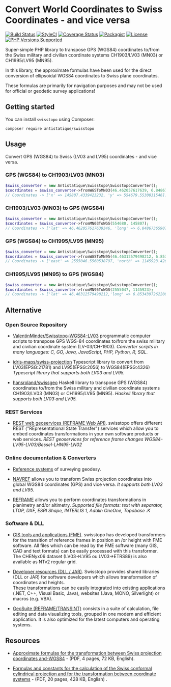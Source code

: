 Convert World Coordinates to Swiss Coordinates - and vice versa
=============

[![Build Status](https://travis-ci.org/antistatique/swisstopo.svg?branch=master)](https://travis-ci.org/antistatique/swisstopo)
[![StyleCI](https://github.styleci.io/repos/207270598/shield?branch=master)](https://github.styleci.io/repos/207270598)
[![Coverage Status](https://coveralls.io/repos/github/antistatique/swisstopo/badge.svg?branch=master)](https://coveralls.io/github/antistatique/swisstopo?branch=master)
[![Packagist](https://img.shields.io/packagist/dt/antistatique/swisstopo.svg?maxAge=2592000)](https://packagist.org/packages/antistatique/swisstopo)
[![License](https://poser.pugx.org/antistatique/swisstopo/license)](https://packagist.org/packages/antistatique/swisstopo)
[![PHP Versions Supported](https://img.shields.io/badge/php-%3E%3D%207.1-8892BF.svg)](https://packagist.org/packages/antistatique/swisstopo)

Super-simple PHP library to transpose GPS (WGS84) coordinates to/from the Swiss military and civilian coordinate
systems CH1903/LV03 (MN03) or CH1995/LV95 (MN95).

In this library, the approximate formulas have been used for the direct conversion of ellipsoidal WGS84 coordinates to
Swiss plane coordinates.

These formulas are primarily for navigation purposes and may not be used for official or geodetic survey applications!

Getting started
------------

You can install `swisstopo` using Composer:

```
composer require antistatique/swisstopo
```

Usage
--------

Convert GPS (WGS84) to Swiss (LV03 and LV95) coordinates - and vice versa.

### GPS (WGS84) to CH1903/LV03 (MN03)

```php
$swiss_converter = new Antistatique\Swisstopo\SwisstopoConverter();
$coordinates = $swiss_converter->fromWGSToMN03(46.462057617639, 6.8486736590762);
// Coordinates -> ['x' => 145807.4339423232, 'y' => 554679.5530031546].
```

### CH1903/LV03 (MN03) to GPS (WGS84)

```php
$swiss_converter = new Antistatique\Swisstopo\SwisstopoConverter();
$coordinates = $swiss_converter->fromMN03ToWGS(554680, 145807);
// Coordinates -> ['lat' => 46.462057617639346, 'long' => 6.848673659076181].
```

### GPS (WGS84) to CH1995/LV95 (MN95)

```php
$swiss_converter = new Antistatique\Swisstopo\SwisstopoConverter();
$coordinates = $swiss_converter->fromWGSToMN95(46.46312579498212, 6.8534397262208095);
// Coordinates -> ['east' => 2555046.5560538797, 'north' => 1145923.4267763223].
```

### CH1995/LV95 (MN95) to GPS (WGS84)

```php
$swiss_converter = new Antistatique\Swisstopo\SwisstopoConverter();
$coordinates = $swiss_converter->fromMN95ToWGS(2555047, 1145923);
// Coordinates -> ['lat' => 46.46312579498212,'long' => 6.8534397262208095]
```

Alternative
------------

### Open Source Repository

- [ValentinMinder/Swisstopo-WGS84-LV03](https://github.com/ValentinMinder/Swisstopo-WGS84-LV03) programmatic computer scripts to transpose GPS WGS-84 coordinates to/from the swiss military and civilian coordinate system (LV-03/CH-1903).
*Converter scripts in many languages: C, GO, Java, JavaScript, PHP, Python, R, SQL.*

- [idris-maps/swiss-projection](https://github.com/idris-maps/swiss-projection) Typescript library to convert from LV03(EPSG:21781) and LV95(EPSG:2056) to WGS84(EPSG:4326)
*Typescript library that supports both LV03 and LV95.*

- [hansroland/swissgeo](https://github.com/hansroland/swissgeo) Haskell library to transpose GPS (WGS84) coordinates to/from the Swiss military and civilian coordinate systems CH1903/LV03 (MN03) or CH1995/LV95 (MN95).
*Haskell library that supports both LV03 and LV95.*

### REST Services

- [REST web geoservices (REFRAME Web API)](https://www.swisstopo.admin.ch/en/maps-data-online/calculation-services/m2m.html). swisstopo offers different REST ("REpresentational State Transfer") services which allow you to embed coordinates transformations in your own software products or web services. *REST geoservices for reference frame changes WGS84-LV95-LV03/Bessel-LHN95-LN02*

### Online documentation & Converters

- [Reference systems](https://www.swisstopo.admin.ch/en/knowledge-facts/surveying-geodesy/reference-systems.html) of surveying geodesy.

- [NAVREF](https://www.swisstopo.admin.ch/en/maps-data-online/calculation-services/navref.html) allows you to transform Swiss projection coordinates into global WGS84 coordinates (GPS) and vice versa.
*It supports both LV03 and LV95.*

- [REFRAME](https://www.swisstopo.admin.ch/en/maps-data-online/calculation-services/reframe.html) allows you to perform coordinates transformations in planimetry and/or altimetry.
*Supported file formats: text with separator, LTOP, DXF, ESRI Shape, INTERLIS 1, Adalin OneOne, Topobase .K*

### Software & DLL

- [GIS tools and applications (FME)](https://shop.swisstopo.admin.ch/en/products/geo_software/GIS_info). swisstopo has developed transformers for the transition of reference frames in position an /or height with FME software. All files which can be read by the FME software (many GIS, CAD and text formats) can be easily processed with this transformer. The CHENyx06 dataset (LV03->LV95 ou LV03->ETRS89) is also available as NTv2 regular grid.

- [Developer resources (DLL / JAR)](https://shop.swisstopo.admin.ch/en/products/geo_software/DLL_info). Swisstopo provides shared libraries (DLL or JAR) for software developers which allows transformation of coordinates and heights. <br>These transformations can be easily integrated into existing applications (.NET, C++, Visual Basic, Java), websites (Java, MONO, Silverlight) or macros (e.g. VBA).

- [GeoSuite (REFRAME/TRANSINT)](https://shop.swisstopo.admin.ch/en/products/geo_software/GeoSuite_info) consists in a suite of calculation, file editing and data visualizing tools, grouped in one modern and efficient application. It is also optimized for the latest computers and operating systems.

Resources
------------

- [Approximate formulas for the transformation between Swiss projection coordinates and-WGS84](https://github.com/antistatique/swisstopo/blob/master/doc/ch1903wgs84_e.pdf) - (PDF, 4 pages, 72 KB, English).

- [Formulas and constants for the calculation of the Swiss conformal cylindrical projection and for the transformation between coordinate systems](https://github.com/antistatique/swisstopo/blob/master/doc/refsys_e.pdf) - (PDF, 20 pages, 428 KB, English) .
